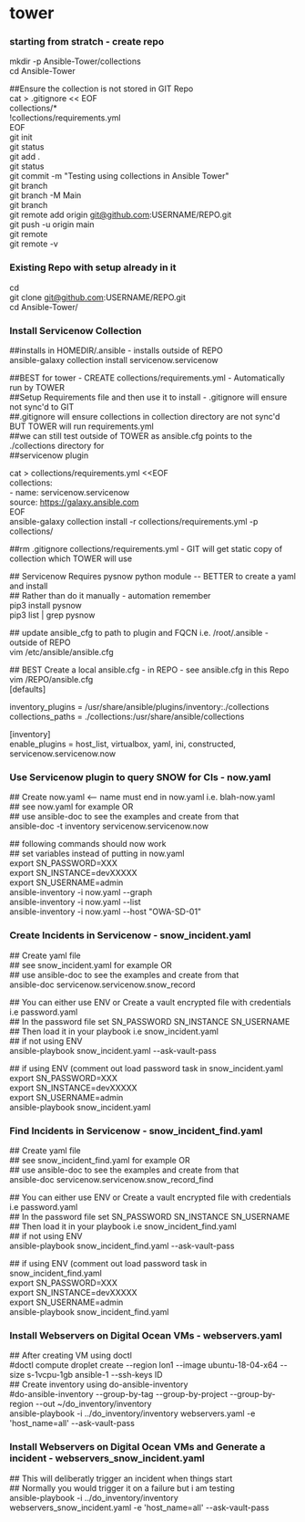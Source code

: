 # tower 
### starting from stratch - create repo  
mkdir -p Ansible-Tower/collections  
cd Ansible-Tower  
  
\##Ensure the collection is not stored in GIT Repo  
cat > .gitignore << EOF  
collections/*  
!collections/requirements.yml  
EOF  
  git init  
  git status  
  git add .  
  git status  
  git commit -m "Testing using collections in Ansible Tower"  
  git branch  
  git branch -M Main  
  git branch  
  git remote add origin git@github.com:USERNAME/REPO.git  
  git push -u origin main  
  git remote  
  git remote -v  
### Existing Repo with setup already in it
  cd   
  git clone git@github.com:USERNAME/REPO.git  
  cd Ansible-Tower/
  
### Install Servicenow Collection
  \##installs in HOMEDIR/.ansible - installs outside of REPO  
   ansible-galaxy collection install servicenow.servicenow   
  
  \##BEST for tower - CREATE collections/requirements.yml - Automatically run by TOWER  
  \##Setup Requirements file and then use it to install - .gitignore will ensure not sync'd to GIT  
  \##.gitignore will ensure collections in collection directory are not sync'd BUT TOWER will run requirements.yml  
  \##we can still test outside of TOWER as ansible.cfg points to the ./collections directory for  
  \##servicenow plugin  
  
cat > collections/requirements.yml <<EOF  
collections:  
\- name: servicenow.servicenow  
   source: https://galaxy.ansible.com  
EOF  
   ansible-galaxy collection install -r collections/requirements.yml -p collections/  

  \##rm .gitignore collections/requirements.yml - GIT will get static copy of collection which TOWER will use  
  
  \## Servicenow Requires pysnow python module -- BETTER to create a yaml and install  
  \## Rather than do it manually - automation remember  
  pip3 install pysnow  
  pip3 list | grep pysnow  
  
  \## update ansible_cfg to path to plugin and FQCN i.e. /root/.ansible  - outside of REPO  
  vim /etc/ansible/ansible.cfg   
  
  \## BEST Create a local ansible.cfg - in REPO - see ansible.cfg in this Repo  
  vim /REPO/ansible.cfg  
  [defaults]  
  
  inventory_plugins  = /usr/share/ansible/plugins/inventory:./collections  
  collections_paths = ./collections:/usr/share/ansible/collections  
  
  [inventory]   
  enable_plugins = host_list, virtualbox, yaml, ini, constructed, servicenow.servicenow.now  
        
### Use Servicenow plugin to query SNOW for CIs - now.yaml
  \## Create now.yaml <-- name must end in now.yaml i.e. blah-now.yaml  
  \## see now.yaml for example OR  
  \## use ansible-doc to see the examples and create from that  
  ansible-doc -t inventory servicenow.servicenow.now  
  
  \## following commands should now work  
  \## set variables instead of putting in now.yaml  
  export SN_PASSWORD=XXX  
  export SN_INSTANCE=devXXXXX  
  export SN_USERNAME=admin  
  ansible-inventory -i now.yaml --graph  
  ansible-inventory -i now.yaml --list  
  ansible-inventory -i now.yaml --host "OWA-SD-01"  
  
### Create Incidents in Servicenow - snow_incident.yaml
  \## Create yaml file  
  \## see snow_incident.yaml for example OR  
  \## use ansible-doc to see the examples and create from that  
  ansible-doc servicenow.servicenow.snow_record  
  
  \## You can either use ENV or Create a vault encrypted file with credentials i.e password.yaml  
  \## In the password file set SN_PASSWORD SN_INSTANCE SN_USERNAME  
  \## Then load it in your playbook i.e snow_incident.yaml  
  \## if not using ENV  
   ansible-playbook snow_incident.yaml --ask-vault-pass  
  
  \## if using ENV (comment out load password task in snow_incident.yaml  
  export SN_PASSWORD=XXX  
  export SN_INSTANCE=devXXXXX  
  export SN_USERNAME=admin  
  ansible-playbook snow_incident.yaml  
  
### Find Incidents in Servicenow - snow_incident_find.yaml  
  \## Create yaml file  
  \## see snow_incident_find.yaml for example OR  
  \## use ansible-doc to see the examples and create from that  
  ansible-doc servicenow.servicenow.snow_record_find  
  
  \## You can either use ENV or Create a vault encrypted file with credentials i.e password.yaml  
  \## In the password file set SN_PASSWORD SN_INSTANCE SN_USERNAME  
  \## Then load it in your playbook i.e snow_incident_find.yaml  
  \## if not using ENV  
   ansible-playbook snow_incident_find.yaml --ask-vault-pass  
  
  \## if using ENV (comment out load password task in snow_incident_find.yaml  
  export SN_PASSWORD=XXX  
  export SN_INSTANCE=devXXXXX  
  export SN_USERNAME=admin  
  ansible-playbook snow_incident_find.yaml  
  
### Install Webservers on Digital Ocean VMs - webservers.yaml  
  \## After creating VM using doctl  
  \#doctl compute droplet create --region lon1 --image ubuntu-18-04-x64 --size s-1vcpu-1gb ansible-1 --ssh-keys ID  
  \## Create inventory using do-ansible-inventory  
  \#do-ansible-inventory --group-by-tag --group-by-project --group-by-region --out ~/do_inventory/inventory  
  ansible-playbook -i ../do_inventory/inventory webservers.yaml -e 'host_name=all' --ask-vault-pass  
  
### Install Webservers on Digital Ocean VMs and Generate a incident - webservers_snow_incident.yaml
  \## This will deliberatly trigger an incident when things start  
  \## Normally you would trigger it on a failure but i am testing  
  ansible-playbook -i ../do_inventory/inventory webservers_snow_incident.yaml -e 'host_name=all' --ask-vault-pass  
  
